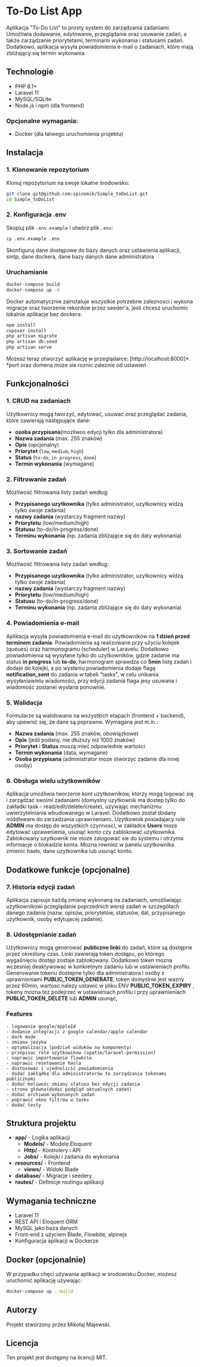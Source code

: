 # To-Do List App

Aplikacja "To-Do List" to prosty system do zarządzania zadaniami. Umożliwia dodawanie, edytowanie, przeglądanie oraz usuwanie zadań, a także zarządzanie priorytetami, terminami wykonania i statusami zadań. Dodatkowo, aplikacja wysyła powiadomienia e-mail o zadaniach, które mają zbliżający się termin wykonania.

## Technologie

-   PHP 8.1+
-   Laravel 11
-   MySQL/SQLite
-   Node.js i npm (dla frontend)

### Opcjonalne wymagania:

-   Docker (dla łatwego uruchomienia projektu)

## Instalacja

### 1. Klonowanie repozytorium

Klonuj repozytorium na swoje lokalne środowisko:

```bash
git clone git@github.com:spinomik/Simple_toDoList.git
cd Simple_toDoList
```

### 2. Konfiguracja .env

Skopiuj plik `.env.example` i utwórz plik `.env`:

```bash
cp .env.example .env
```

Skonfiguruj dane dostępowe do bazy danych oraz ustawienia aplikacji, smtp, dane dockera, dane bazy danych dane administratora

### Uruchamianie

```bash
docker-compose build
docker-compose up -d
```

Docker automatycznie zainstaluje wszystkie potrzebne zaleznosci i wykona migracje oraz tworzenie rekordow przez seeder'a, jesli chcesz uruchomic lokalnie aplikacje bez dockera:

```bash
npm install
coposer install
php artisan migrate
php artisan db:seed
php artisan serve
```

Możesz teraz otworzyć aplikację w przeglądarce: [http://localhost:8000]\*.
\*port oraz domena moze sie roznic zaleznie od ustawień

## Funkcjonalności

### 1. CRUD na zadaniach

Użytkownicy mogą tworzyć, edytować, usuwać oraz przeglądać zadania, które zawierają następujące dane:

-   **osoba przypisana**(mozliwos edycji tylko dla administratora)
-   **Nazwa zadania** (max. 255 znaków)
-   **Opis** (opcjonalny)
-   **Priorytet** (`low`, `medium`, `high`)
-   **Status** (`to-do`, `in progress`, `done`)
-   **Termin wykonania** (wymagane)

### 2. Filtrowanie zadań

Możliwość filtrowania listy zadań według:

-   **Przypisanego uzytkownika** (tylko administrator, uzytkownicy widzą tylko swoje zadania)
-   **nazwy zadania** (wystarczy fragment nazwy)
-   **Priorytetu** (low/medium/high)
-   **Statusu** (to-do/in-progress/done)
-   **Terminu wykonania** (np. zadania zbliżające się do daty wykonania)

### 3. Sortowanie zadań

Możliwość filtrowania listy zadań według:

-   **Przypisanego uzytkownika** (tylko administrator, uzytkownicy widzą tylko swoje zadania)
-   **nazwy zadania** (wystarczy fragment nazwy)
-   **Priorytetu** (low/medium/high)
-   **Statusu** (to-do/in-progress/done)
-   **Terminu wykonania** (np. zadania zbliżające się do daty wykonania)

### 4. Powiadomienia e-mail

Aplikacja wysyła powiadomienia e-mail do użytkowników na **1 dzień przed terminem zadania**. Powiadomienia są realizowane przy użyciu kolejek (queues) oraz harmonogramu (scheduler) w Laravelu. Dodatkowo powiadomienia są wysyłane tylko do uzytkowników, gdzie zadanie ma status **in progress** lub **to-do**, harmonogram sprawdza co **5min** listę zadań i dodaje do kolejki, a po wysłaniu powiadomienia dodaje flagę **notification_sent** do zadania w tabeli "tasks", w celu unikania wysyłaniawielu wiadomości, przy edycji zadania flaga jesy usuwana i wiadomość zostanei wysłana ponownie.

### 5. Walidacja

Formularze są walidowane na wszystkich etapach (frontend + backend), aby upewnić się, że dane są poprawne. Wymagana jest m.in.:

-   **Nazwa zadania** (max. 255 znaków, obowiązkowe)
-   **Opis** (jeśli podany, nie dłuższy niż 1000 znaków)
-   **Priorytet** i **Status** muszą mieć odpowiednie wartości
-   **Termin wykonania** (data, wymagane)
-   **Osoba przypisana** (administrator moze stworzyc zadanie dla innej osoby)

### 6. Obsługa wielu użytkowników

Aplikacja umożliwia tworzenie kont użytkowników, którzy mogą logować się i zarządzać swoimi zadaniami (domyslny uzytkownik ma dostep tylko do zakładki task - read/edit/delete/create), używając mechanizmu uwierzytelniania wbudowanego w Laravel. Dodatkowo został dodany middleware do zarzadzania uprawnieniami. Uzytkownik posiadajacy role **ADMIN** ma dostęp do wszystkich czynnosci, w zakładce **Users** moze edytować uprawenienia, usunąć konto czy zablokować uzytkownika. Zablokowany uzytkownik nie moze zalogowac sie do systemu i otrzyma informacje o blokadzie konta. Mozna rowniez w panelu uzytkownika zmienic hasło, dane uzytkownika lub usunąć konto.

## Dodatkowe funkcje (opcjonalne)

### 7. Historia edycji zadań

Aplikacja zapisuje każdą zmianę wykonaną na zadaniach, umożliwiając użytkownikowi przeglądanie poprzednich wersji zadań w szczegółach danego zadania (nazw, opisów, priorytetów, statusów, dat, przypisanego uzytkownik, osoby edytujacej zadanie).

### 8. Udostępnianie zadań

Użytkownicy mogą generować **publiczne linki** do zadań, które są dostępne przez określony czas. Linki zawierają token dostępu, po którego wygaśnięciu dostęp zostaje zablokowany. Dodatkowo token mozna wczesniej deaktywowac w konkretnym zadaniu lub w ustawieniach profilu. Generowanie tokenu dostepne tylko dla administratora i osoby z uprawnieniami **PUBLIC_TOKEN_GENERATE**, token domyslnie jest wazny przez 60min, wartosc nalezy ustawic w pliku ENV **PUBLIC_TOKEN_EXPIRY** , tokeny mozna tez podejrzeć w ustawieniach profilu i przy uprawnieniach **PUBLIC_TOKEN_DELETE** lub **ADMIN** usunąć,

<!-- ### 9. Integracja z Google Calendar

Aplikacja umożliwia przypinanie ważnych zadań do **Google Calendar**. Użytkownicy mogą synchronizować zadania z Google Kalendarzem za pomocą biblioteki **Spatie Laravel Google Calendar**. -->

### Features

    - logowanie google/appleId
    - dodanie integracji z google calendar/apple calendar
    - dark mode
    - zmiana jezyka
    - optymalizacja (podział widoków na komponenty)
    - przepisac role uzytkowikow (spatie/laravel-permission)
    - naprawic importowanie flowbite
    - naprawic resetowanie hasla
    - dostosowac i ujednolicić powiadomienia
    - dodać zakłądkę dla administratorów to zarządzania tokenami publicznymi
    - dodać moliwośc zmiany statusu bez edycji zadania
    - strona główna(dodać podgląd aktualnych zadań)
    - dodać archiwum wykonanych zadań
    - poprawić okno filtrów w tasks
    - dodać testy

## Struktura projektu

-   **app/** - Logika aplikacji
    -   **Models/** - Modele Eloquent
    -   **Http/** - Kontrolery i API
    -   **Jobs/** - Kolejki i zadania do wykonania
-   **resources/** - Frontend
    -   **views/** - Widoki Blade
-   **database/** - Migracje i seedery
-   **routes/** - Definicje routingu aplikacji

## Wymagania techniczne

-   Laravel 11
-   REST API i Eloquent ORM
-   MySQL jako baza danych
-   Front-end z użyciem Blade, Flowbite, alpinejs
-   Konfiguracja aplikacji w Dockerze

## Docker (opcjonalnie)

W przypadku chęci używania aplikacji w środowisku Docker, możesz uruchomić aplikację używając:

```bash
docker-compose up --build
```

## Autorzy

Projekt stworzony przez Mikołaj Majewski.

## Licencja

Ten projekt jest dostępny na licencji MIT.
